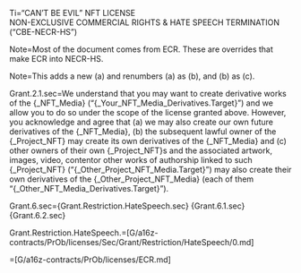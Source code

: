 Ti=“CAN’T BE EVIL” NFT LICENSE<br>NON-EXCLUSIVE COMMERCIAL RIGHTS & HATE SPEECH TERMINATION (“CBE-NECR-HS”)

Note=Most of the document comes from ECR. These are overrides that make ECR into NECR-HS.

Note=This adds a new (a) and renumbers (a) as (b), and (b) as (c).

Grant.2.1.sec=We understand that you may want to create derivative works of the {_NFT_Media} (“{_Your_NFT_Media_Derivatives.Target}”) and we allow you to do so under the scope of the license granted above. However, you acknowledge and agree that (a) we may also create our own future derivatives of the {_NFT_Media}, (b) the subsequent lawful owner of the {_Project_NFT} may create its own derivatives of the {_NFT_Media} and (c) other owners of their own {_Project_NFT}s and the associated artwork, images, video, contentor other works of authorship linked to such {_Project_NFT} (“{_Other_Project_NFT_Media.Target}”) may also create their own derivatives of the {_Other_Project_NFT_Media} (each of them “{_Other_NFT_Media_Derivatives.Target}”).

Grant.6.sec={Grant.Restriction.HateSpeech.sec} {Grant.6.1.sec} {Grant.6.2.sec}

Grant.Restriction.HateSpeech.=[G/a16z-contracts/PrOb/licenses/Sec/Grant/Restriction/HateSpeech/0.md]

=[G/a16z-contracts/PrOb/licenses/ECR.md]

